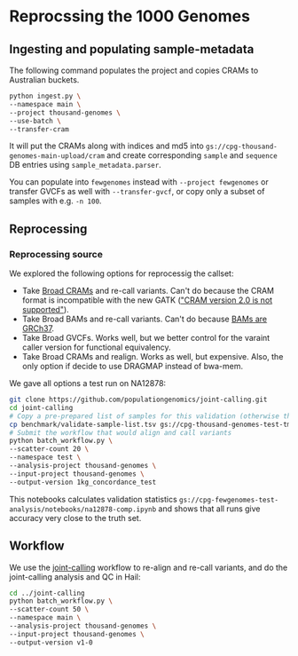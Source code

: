 # Reprocssing the 1000 Genomes

## Ingesting and populating sample-metadata

The following command populates the project and copies CRAMs to Australian buckets.

```bash
python ingest.py \
--namespace main \
--project thousand-genomes \
--use-batch \
--transfer-cram
```

It will put the CRAMs along with indices and md5 into `gs://cpg-thousand-genomes-main-upload/cram` and create corresponding `sample` and `sequence` DB entries using `sample_metadata.parser`.

You can populate into `fewgenomes` instead with `--project fewgenomes` or transfer GVCFs as well with `--transfer-gvcf`, or copy only a subset of samples with e.g. `-n 100`.

## Reprocessing

### Reprocessing source

We explored the following options for reprocessig the callset:

- Take [Broad CRAMs](gs://fc-56ac46ea-efc4-4683-b6d5-6d95bed41c5e) and re-call variants. Can't do because the CRAM format is incompatible with the new GATK (["CRAM version 2.0 is not supported"](https://batch.hail.populationgenomics.org.au/batches/5434/jobs/109)).
- Take Broad BAMs and re-call variants. Can't do because [BAMs are GRCh37](https://batch.hail.populationgenomics.org.au/batches/5546/jobs/2).
- Take Broad GVCFs. Works well, but we better control for the varaint caller version for functional equivalency.
- Take Broad CRAMs and realign. Works as well, but expensive. Also, the only option if decide to use DRAGMAP instead of bwa-mem.

We gave all options a test run on NA12878:

```bash
git clone https://github.com/populationgenomics/joint-calling.git
cd joint-calling
# Copy a pre-prepared list of samples for this validation (otherwise the pipeline will attempt to pull all samples from `test`
cp benchmark/validate-sample-list.tsv gs://cpg-thousand-genomes-test-tmp/joint-calling/1kg_concordance_test/samples.tsv
# Submit the workflow that would align and call variants
python batch_workflow.py \
--scatter-count 20 \
--namespace test \
--analysis-project thousand-genomes \
--input-project thousand-genomes \
--output-version 1kg_concordance_test
```

This notebooks calculates validation statistics `gs://cpg-fewgenomes-test-analysis/notebooks/na12878-comp.ipynb` and shows that all runs give accuracy very close to the truth set.

## Workflow

We use the [joint-calling](https://github.com/populationgenomics/joint-calling.git) workflow to re-align and re-call variants, and do the joint-calling analysis and QC in Hail:

```bash
cd ../joint-calling
python batch_workflow.py \
--scatter-count 50 \
--namespace main \
--analysis-project thousand-genomes \
--input-project thousand-genomes \
--output-version v1-0
```
